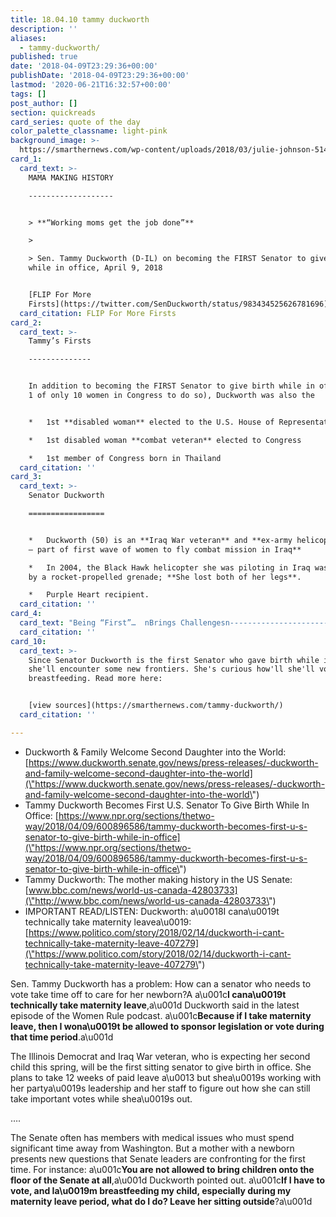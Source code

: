 ```yaml
---
title: 18.04.10 tammy duckworth
description: ''
aliases:
  - tammy-duckworth/
published: true
date: '2018-04-09T23:29:36+00:00'
publishDate: '2018-04-09T23:29:36+00:00'
lastmod: '2020-06-21T16:32:57+00:00'
tags: []
post_author: []
section: quickreads
card_series: quote of the day
color_palette_classname: light-pink
background_image: >-
  https://smarthernews.com/wp-content/uploads/2018/03/julie-johnson-514058-unsplash-scaled.jpg
card_1:
  card_text: >-
    MAMA MAKING HISTORY

    -------------------


    > **“Working moms get the job done”**

    > 

    > Sen. Tammy Duckworth (D-IL) on becoming the FIRST Senator to give birth
    while in office, April 9, 2018


    [FLIP For More
    Firsts](https://twitter.com/SenDuckworth/status/983434525626781696)
  card_citation: FLIP For More Firsts
card_2:
  card_text: >-
    Tammy’s Firsts

    --------------


    In addition to becoming the FIRST Senator to give birth while in office (and
    1 of only 10 women in Congress to do so), Duckworth was also the


    *   1st **disabled woman** elected to the U.S. House of Representatives

    *   1st disabled woman **combat veteran** elected to Congress

    *   1st member of Congress born in Thailand
  card_citation: ''
card_3:
  card_text: >-
    Senator Duckworth

    =================


    *   Duckworth (50) is an **Iraq War veteran** and **ex-army helicopter pilot
    – part of first wave of women to fly combat mission in Iraq**

    *   In 2004, the Black Hawk helicopter she was piloting in Iraq was struck
    by a rocket-propelled grenade; **She lost both of her legs**.

    *   Purple Heart recipient.
  card_citation: ''
card_4:
  card_text: "Being “First”…  nBrings Challengesn----------------------------------nn> ax1CI canax19t technically take maternity leave. Because if I take maternity leave, then I wonax19t be allowed to sponsor legislation or vote during that time period.ax1Dn> n> Senator Duckworth, Women Rule Podcast, Politico, Feb. 14, 2018"
  card_citation: ''
card_10:
  card_text: >-
    Since Senator Duckworth is the first Senator who gave birth while in office,
    she'll encounter some new frontiers. She's curious how'll she'll vote while
    breastfeeding. Read more here:


    [view sources](https://smarthernews.com/tammy-duckworth/)
  card_citation: ''

---
```

*   Duckworth & Family Welcome Second Daughter into the World: [https://www.duckworth.senate.gov/news/press-releases/-duckworth-and-family-welcome-second-daughter-into-the-world](\"https://www.duckworth.senate.gov/news/press-releases/-duckworth-and-family-welcome-second-daughter-into-the-world\")
*   Tammy Duckworth Becomes First U.S. Senator To Give Birth While In Office: [https://www.npr.org/sections/thetwo-way/2018/04/09/600896586/tammy-duckworth-becomes-first-u-s-senator-to-give-birth-while-in-office](\"https://www.npr.org/sections/thetwo-way/2018/04/09/600896586/tammy-duckworth-becomes-first-u-s-senator-to-give-birth-while-in-office\")
*   Tammy Duckworth: The mother making history in the US Senate: [www.bbc.com/news/world-us-canada-42803733](\"http://www.bbc.com/news/world-us-canada-42803733\")
*   IMPORTANT READ/LISTEN: Duckworth: a\\u0018I cana\\u0019t technically take maternity leavea\\u0019: [https://www.politico.com/story/2018/02/14/duckworth-i-cant-technically-take-maternity-leave-407279](\"https://www.politico.com/story/2018/02/14/duckworth-i-cant-technically-take-maternity-leave-407279\")

Sen. Tammy Duckworth has a problem: How can a senator who needs to vote take time off to care for her newborn?A a\\u001c**I cana\\u0019t technically take maternity leave**,a\\u001d Duckworth said in the latest episode of the Women Rule podcast. a\\u001c**Because if I take maternity leave, then I wona\\u0019t be allowed to sponsor legislation or vote during that time period**.a\\u001d

The Illinois Democrat and Iraq War veteran, who is expecting her second child this spring, will be the first sitting senator to give birth in office. She plans to take 12 weeks of paid leave a\\u0013 but shea\\u0019s working with her partya\\u0019s leadership and her staff to figure out how she can still take important votes while shea\\u0019s out.

….

The Senate often has members with medical issues who must spend significant time away from Washington. But a mother with a newborn presents new questions that Senate leaders are confronting for the first time. For instance: a\\u001c**You are not allowed to bring children onto the floor of the Senate at all**,a\\u001d Duckworth pointed out. a\\u001c**If I have to vote, and Ia\\u0019m breastfeeding my child, especially during my maternity leave period, what do I do? Leave her sitting outside**?a\\u001d